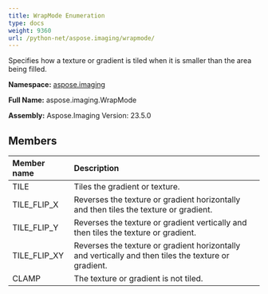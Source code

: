 ```yaml
---
title: WrapMode Enumeration
type: docs
weight: 9360
url: /python-net/aspose.imaging/wrapmode/
---
```


Specifies how a texture or gradient is tiled when it is smaller than the area being filled.

**Namespace:** [aspose.imaging](/imaging/python-net/aspose.imaging/)

**Full Name:** aspose.imaging.WrapMode

**Assembly:**  Aspose.Imaging Version: 23.5.0

## **Members**
|**Member name**|**Description**|
| :- | :- |
|TILE|Tiles the gradient or texture.|
|TILE_FLIP_X|Reverses the texture or gradient horizontally and then tiles the texture or gradient.|
|TILE_FLIP_Y|Reverses the texture or gradient vertically and then tiles the texture or gradient.|
|TILE_FLIP_XY|Reverses the texture or gradient horizontally and vertically and then tiles the texture or gradient.|
|CLAMP|The texture or gradient is not tiled.|
